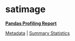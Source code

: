 # satimage

[**Pandas Profiling Report**](https://epistasislab.github.io/pmlb/profile/satimage.html)

[Metadata](metadata.yaml) | [Summary Statistics](summary_stats.tsv)

